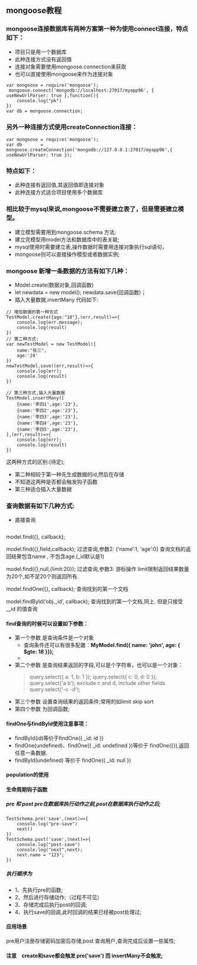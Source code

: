 ## mongoose教程
### mongoose连接数据库有两种方案第一种为使用connect连接，特点如下：
+ 项目只是用一个数据库
+ 此种连接方式没有返回值
+ 连接对象需要使用mongoose.connection来获取
+ 也可以直接使用mongoose来作为连接对象
~~~
var mongoose = require('mongoose');
 mongoose.connect('mongodb://localhost:27017/myapp96', { useNewUrlParser: true },function(){
    console.log("pk")
})
var db = mongoose.connection;
~~~

### 另外一种连接方式使用createConnection连接：
~~~
var mongoose = require('mongoose');
var db       = mongoose.createConnection('mongodb://127.0.0.1:27017/myapp96',{ useNewUrlParser: true }); 

~~~
### 特点如下：
+ 此种连接有返回值,其返回值即连接对象
+ 此种连接方式适合项目使用多个数据库

### 相比较于mysql来说,mongoose不需要建立表了，但是需要建立模型。
+ 建立模型需要用到mongoose.schema 方法;
+ 建立完模型用model方法和数据库中的表关联;  
+ mysql使用时需要建立表,操作数据时需要用连接对象执行sql语句，
+ mongoose则可以直接操作模型或者数据实例;

### mongoose 新增一条数据的方法有如下几种：
+ Model.create(数据对象,回调函数)
+ let newdata = new model(); newdata.save(回调函数)；
+ 插入大量数据,insertMany
代码如下:
~~~
// 增加数据的第一种方式
TestModel.create({age:"18"},(err,result)=>{
    console.log(err.message);
    console.log(result)
})
// 第二种方式:
var newTestModel = new TestModel({
    name:"张三",
    age:'24'
})
newTestModel.save((err,result)=>{
    console.log(err);
    console.log(result)
})

// 第三种方式,插入大量数据
TestModel.insertMany([
    {name:'李四1',age:'23'},
    {name:'李四2',age:'23'},
    {name:'李四3',age:'23'},
    {name:'李四4',age:'23'},
    {name:'李四5',age:'23'},
],(err,result)=>{
    console.log(err);
    console.log(result)
})
~~~
这两种方式的区别:(待定);
+ 第二种相较于第一种先生成数据的id,然后在存储
+ 不知道这两种是否都会触发钩子函数
+ 第三种适合插入大量数据

### 查询数据有如下几种方式:

+ 直接查询
  ~~~
model.find({}, callback);

 model.find({},field,callback);
过滤查询,参数2: {‘name’:1, ‘age’:0} 查询文档的返回结果包含name , 不包含age.(_id默认是1)

 model.find({},null,{limit:20});
过滤查询,参数3: 游标操作 limit限制返回结果数量为20个,如不足20个则返回所有.

 model.findOne({}, callback);
查询找到的第一个文档

 model.findById(‘obj._id’, callback);
查询找到的第一个文档,同上. 但是只接受 __id 的值查询
 
#### find查询的时候可以设置如下参数：
+ 第一个参数 是查询条件是一个对象
   * 查询条件还可以有很多配置：**MyModel.find({ name: 'john', age: { $gte: 18 }});**
   * 
+ 第二个参数 是查询结果返回的字段,可以是个字符串，也可以是一个对象：
  > query.select({ a: 1, b: 1 });
    query.select({ c: 0, d: 0 });
    query.select('a b');
    exclude c and d, include other fields
    query.select('-c -d');
+ 第三个参数 设置查询结果的返回条件;常用的如limit skip sort 
+ 第四个参数 为回调函数;

#### findOne与findById使用注意事项：
+ findById(id)等价于findOne({ _id: id })
+ findOne(undefined)、findOne({ _id: undefined })等价于 findOne({}),返回任意一条数据.
+ findById(undefined) 等价于 findOne({ _id: null })

#### population的使用


#### 生命周期钩子函数
##### pre 和 post pre在数据库执行动作之前,post在数据库执行动作之后;
~~~
TestSchema.pre('save',(next)=>{
    console.log("pre-save")
    next()
})
TestSchema.post('save',(next)=>{
    console.log("post-save")
    console.log("next",next);
    next.name = "123";
})

~~~

##### 执行顺序为
+ 1、先执行pre的函数;
+ 2、然后进行存储动作;（过程不可见）
+ 3、存储完成后执行post的回调;
+ 4、执行save的回调,此时回调的结果已经被post处理过;
#### 应用场景
 pre用户注册存储密码加密后存储;post 查询用户,查询完成后设置一些属性;

#### 注意　create和save都会触发 pre('save') 而 insertMany不会触发;


